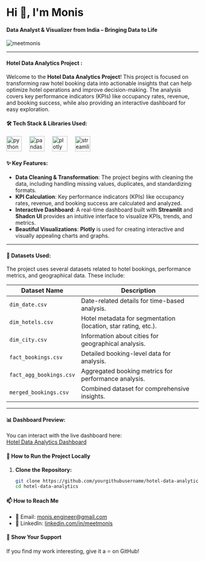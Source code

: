 # Hi 👋, I'm Monis

#### Data Analyst & Visualizer from India – Bringing Data to Life

<p align="left"> 
  <img src="https://komarev.com/ghpvc/?username=meetmonis&label=Profile%20views&color=0e75b6&style=flat" alt="meetmonis" /> 
</p>

---

#### **Hotel Data Analytics Project** :
Welcome to the **Hotel Data Analytics Project**! This project is focused on transforming raw hotel booking data into actionable insights that can help optimize hotel operations and improve decision-making. The analysis covers key performance indicators (KPIs) like occupancy rates, revenue, and booking success, while also providing an interactive dashboard for easy exploration.



#### **🛠️ Tech Stack & Libraries Used:**

<div align="left">
  <img src="https://cdn.jsdelivr.net/gh/devicons/devicon/icons/python/python-original.svg" height="40" alt="python logo"  />
  <img width="12" />
  <img src="https://cdn.jsdelivr.net/gh/devicons/devicon/icons/pandas/pandas-original-wordmark.svg" height="40" alt="pandas logo"  />
  <img width="12" />
  <img src="https://cdn.jsdelivr.net/gh/devicons/devicon/icons/plotly/plotly-original.svg" height="40" alt="plotly logo"  />
  <img width="12" />
  <img src="https://cdn.jsdelivr.net/gh/devicons/devicon/icons/streamlit/streamlit-original.svg" height="40" alt="streamlit logo"  />
  <img width="12" />
</div>



#### **✨ Key Features:**
- **Data Cleaning & Transformation**: The project begins with cleaning the data, including handling missing values, duplicates, and standardizing formats.
- **KPI Calculation**: Key performance indicators (KPIs) like occupancy rates, revenue, and booking success are calculated and analyzed.
- **Interactive Dashboard**: A real-time dashboard built with **Streamlit** and **Shadcn UI** provides an intuitive interface to visualize KPIs, trends, and metrics.
- **Beautiful Visualizations**: **Plotly** is used for creating interactive and visually appealing charts and graphs.

---

#### **📂 Datasets Used:**
The project uses several datasets related to hotel bookings, performance metrics, and geographical data. These include:

| Dataset Name                  | Description                                                                                                    
|-------------------------------|---------------------------------------------------------------------------------------| 
| `dim_date.csv`                 | Date-related details for time-based analysis.                                                                  
| `dim_hotels.csv`               | Hotel metadata for segmentation (location, star rating, etc.).                                                 
| `dim_city.csv`                 | Information about cities for geographical analysis.                                                              
| `fact_bookings.csv`            | Detailed booking-level data for analysis.                                                                     
| `fact_agg_bookings.csv`        | Aggregated booking metrics for performance analysis.                                                           
| `merged_bookings.csv`          | Combined dataset for comprehensive insights.                                              |

---

#### **📊 Dashboard Preview:**

You can interact with the live dashboard here:  
[Hotel Data Analytics Dashboard](https://your-deployed-dashboard-link)



#### **🚀 How to Run the Project Locally**

1. **Clone the Repository:**
   ```bash
   git clone https://github.com/yourgithubusername/hotel-data-analytics.git
   cd hotel-data-analytics


#### 📫 **How to Reach Me**
- 📧 Email: [monis.engineer@gmail.com](mailto:monis.engineer@gmail.com)  
- 💼 LinkedIn: [linkedin.com/in/meetmonis](https://www.linkedin.com/in/meetmonis)

#### 🌟 **Show Your Support**
If you find my work interesting, give it a ⭐️ on GitHub!
